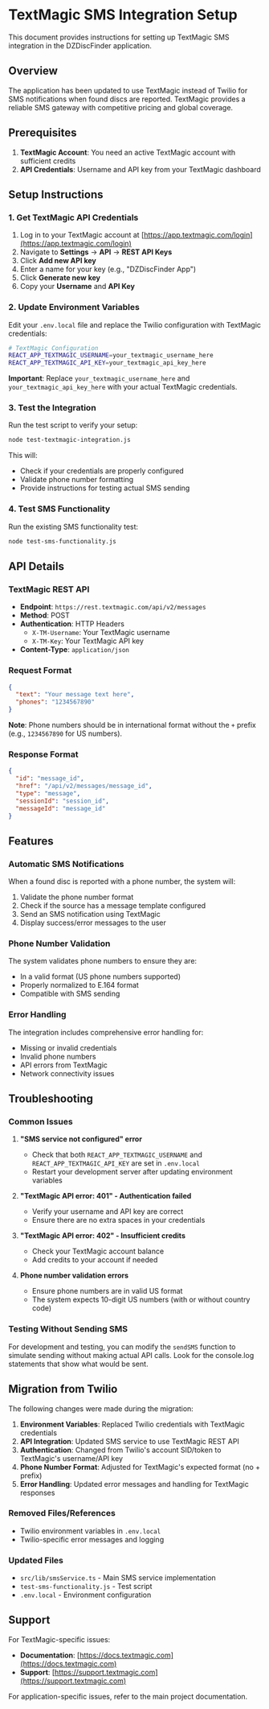 # TextMagic SMS Integration Setup

This document provides instructions for setting up TextMagic SMS integration in the DZDiscFinder application.

## Overview

The application has been updated to use TextMagic instead of Twilio for SMS notifications when found discs are reported. TextMagic provides a reliable SMS gateway with competitive pricing and global coverage.

## Prerequisites

1. **TextMagic Account**: You need an active TextMagic account with sufficient credits
2. **API Credentials**: Username and API key from your TextMagic dashboard

## Setup Instructions

### 1. Get TextMagic API Credentials

1. Log in to your TextMagic account at [https://app.textmagic.com/login](https://app.textmagic.com/login)
2. Navigate to **Settings** → **API** → **REST API Keys**
3. Click **Add new API key**
4. Enter a name for your key (e.g., "DZDiscFinder App")
5. Click **Generate new key**
6. Copy your **Username** and **API Key**

### 2. Update Environment Variables

Edit your `.env.local` file and replace the Twilio configuration with TextMagic credentials:

```bash
# TextMagic Configuration
REACT_APP_TEXTMAGIC_USERNAME=your_textmagic_username_here
REACT_APP_TEXTMAGIC_API_KEY=your_textmagic_api_key_here
```

**Important**: Replace `your_textmagic_username_here` and `your_textmagic_api_key_here` with your actual TextMagic credentials.

### 3. Test the Integration

Run the test script to verify your setup:

```bash
node test-textmagic-integration.js
```

This will:
- Check if your credentials are properly configured
- Validate phone number formatting
- Provide instructions for testing actual SMS sending

### 4. Test SMS Functionality

Run the existing SMS functionality test:

```bash
node test-sms-functionality.js
```

## API Details

### TextMagic REST API

- **Endpoint**: `https://rest.textmagic.com/api/v2/messages`
- **Method**: POST
- **Authentication**: HTTP Headers
  - `X-TM-Username`: Your TextMagic username
  - `X-TM-Key`: Your TextMagic API key
- **Content-Type**: `application/json`

### Request Format

```json
{
  "text": "Your message text here",
  "phones": "1234567890"
}
```

**Note**: Phone numbers should be in international format without the `+` prefix (e.g., `1234567890` for US numbers).

### Response Format

```json
{
  "id": "message_id",
  "href": "/api/v2/messages/message_id",
  "type": "message",
  "sessionId": "session_id",
  "messageId": "message_id"
}
```

## Features

### Automatic SMS Notifications

When a found disc is reported with a phone number, the system will:

1. Validate the phone number format
2. Check if the source has a message template configured
3. Send an SMS notification using TextMagic
4. Display success/error messages to the user

### Phone Number Validation

The system validates phone numbers to ensure they are:
- In a valid format (US phone numbers supported)
- Properly normalized to E.164 format
- Compatible with SMS sending

### Error Handling

The integration includes comprehensive error handling for:
- Missing or invalid credentials
- Invalid phone numbers
- API errors from TextMagic
- Network connectivity issues

## Troubleshooting

### Common Issues

1. **"SMS service not configured" error**
   - Check that both `REACT_APP_TEXTMAGIC_USERNAME` and `REACT_APP_TEXTMAGIC_API_KEY` are set in `.env.local`
   - Restart your development server after updating environment variables

2. **"TextMagic API error: 401" - Authentication failed**
   - Verify your username and API key are correct
   - Ensure there are no extra spaces in your credentials

3. **"TextMagic API error: 402" - Insufficient credits**
   - Check your TextMagic account balance
   - Add credits to your account if needed

4. **Phone number validation errors**
   - Ensure phone numbers are in valid US format
   - The system expects 10-digit US numbers (with or without country code)

### Testing Without Sending SMS

For development and testing, you can modify the `sendSMS` function to simulate sending without making actual API calls. Look for the console.log statements that show what would be sent.

## Migration from Twilio

The following changes were made during the migration:

1. **Environment Variables**: Replaced Twilio credentials with TextMagic credentials
2. **API Integration**: Updated SMS service to use TextMagic REST API
3. **Authentication**: Changed from Twilio's account SID/token to TextMagic's username/API key
4. **Phone Number Format**: Adjusted for TextMagic's expected format (no + prefix)
5. **Error Handling**: Updated error messages and handling for TextMagic responses

### Removed Files/References

- Twilio environment variables in `.env.local`
- Twilio-specific error messages and logging

### Updated Files

- `src/lib/smsService.ts` - Main SMS service implementation
- `test-sms-functionality.js` - Test script
- `.env.local` - Environment configuration

## Support

For TextMagic-specific issues:
- **Documentation**: [https://docs.textmagic.com](https://docs.textmagic.com)
- **Support**: [https://support.textmagic.com](https://support.textmagic.com)

For application-specific issues, refer to the main project documentation.
